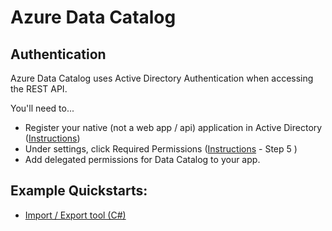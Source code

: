 # Azure Data Catalog

## Authentication
Azure Data Catalog uses Active Directory Authentication when accessing the REST API.

You'll need to...
* Register your native (not a web app / api) application in Active Directory ([Instructions](https://docs.microsoft.com/en-us/azure/active-directory/develop/quickstart-v1-add-azure-ad-app))
* Under settings, click Required Permissions ([Instructions](https://docs.microsoft.com/en-us/azure/active-directory/develop/quickstart-v1-update-azure-ad-app#add-application-credentials-or-permissions-to-access-web-apis) - Step 5 )
* Add delegated permissions for Data Catalog to your app.


## Example Quickstarts:

* [Import / Export tool (C#)](https://azure.microsoft.com/en-us/resources/samples/data-catalog-dotnet-import-export/)


